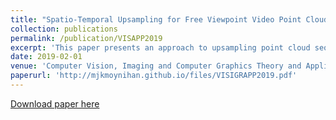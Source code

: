 ```yaml
---
title: "Spatio-Temporal Upsampling for Free Viewpoint Video Point Clouds"
collection: publications
permalink: /publication/VISAPP2019
excerpt: 'This paper presents an approach to upsampling point cloud sequences captured through a wide baseline camera setup in a spatio-temporally consistent manner. The system uses edge-aware scene flow to understand the movement of 3D points across a free-viewpoint video scene to impose temporal consistency. In addition to geometric upsampling, a Hausdorff distance quality metric is used to filter noise and further improve the density of each point cloud. Results show that the system produces temporally consistent point clouds, not only reducing errors and noise but also recovering details that were lost in frame-by-frame dense point cloud reconstruction. The system has been successfully tested in sequences that have been captured via both static or handheld cameras.'
date: 2019-02-01
venue: 'Computer Vision, Imaging and Computer Graphics Theory and Applications (VISIGRAPP)'
paperurl: 'http://mjkmoynihan.github.io/files/VISIGRAPP2019.pdf'
---
```


[Download paper here](http://mjkmoynihan.github.io/files/VISIGRAPP2019.pdf)
